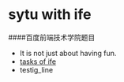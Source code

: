 # sytu with ife

####百度前端技术学院题目

- It is not just about having fun.
- [tasks of ife](http://ife.baidu.com/task/all)
- testig_line
